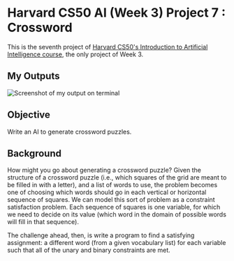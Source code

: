 # Harvard CS50 AI (Week 3) Project 7 : Crossword

This is the seventh project of [Harvard CS50's Introduction to Artificial Intelligence course](https://cs50.harvard.edu/ai/2020/), the only project of Week 3.

## My Outputs

![Screenshot of my output on terminal](https://cdn.discordapp.com/attachments/1091358303063396496/1097353198668361768/output.png)

## Objective

Write an AI to generate crossword puzzles.

## Background

How might you go about generating a crossword puzzle? Given the structure of a crossword puzzle (i.e., which squares of the grid are meant to be filled in with a letter), and a list of words to use, the problem becomes one of choosing which words should go in each vertical or horizontal sequence of squares. We can model this sort of problem as a constraint satisfaction problem. Each sequence of squares is one variable, for which we need to decide on its value (which word in the domain of possible words will fill in that sequence).

The challenge ahead, then, is write a program to find a satisfying assignment: a different word (from a given vocabulary list) for each variable such that all of the unary and binary constraints are met.
